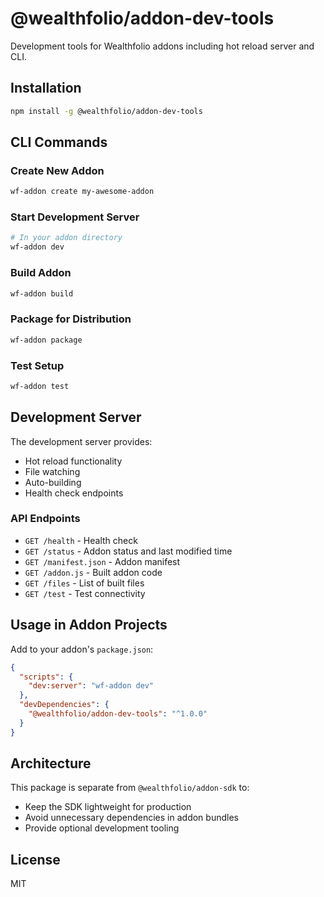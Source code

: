 # @wealthfolio/addon-dev-tools

Development tools for Wealthfolio addons including hot reload server and CLI.

## Installation

```bash
npm install -g @wealthfolio/addon-dev-tools
```

## CLI Commands

### Create New Addon
```bash
wf-addon create my-awesome-addon
```

### Start Development Server
```bash
# In your addon directory
wf-addon dev
```

### Build Addon
```bash
wf-addon build
```

### Package for Distribution
```bash
wf-addon package
```

### Test Setup
```bash
wf-addon test
```

## Development Server

The development server provides:
- Hot reload functionality
- File watching
- Auto-building
- Health check endpoints

### API Endpoints

- `GET /health` - Health check
- `GET /status` - Addon status and last modified time
- `GET /manifest.json` - Addon manifest
- `GET /addon.js` - Built addon code
- `GET /files` - List of built files
- `GET /test` - Test connectivity

## Usage in Addon Projects

Add to your addon's `package.json`:

```json
{
  "scripts": {
    "dev:server": "wf-addon dev"
  },
  "devDependencies": {
    "@wealthfolio/addon-dev-tools": "^1.0.0"
  }
}
```

## Architecture

This package is separate from `@wealthfolio/addon-sdk` to:
- Keep the SDK lightweight for production
- Avoid unnecessary dependencies in addon bundles  
- Provide optional development tooling

## License

MIT
